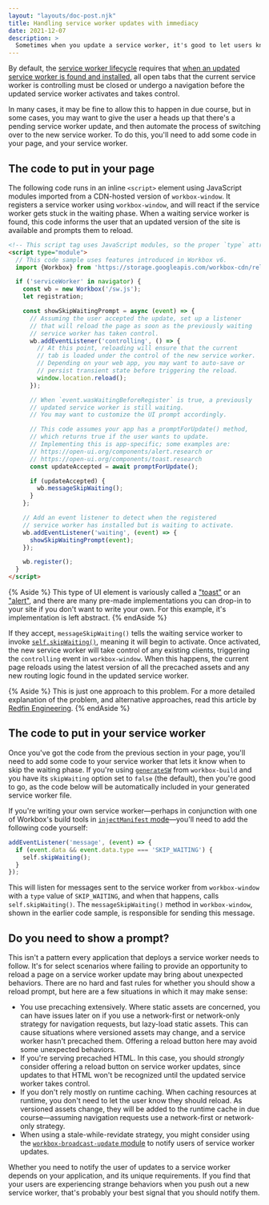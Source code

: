 ```yaml
---
layout: "layouts/doc-post.njk"
title: Handling service worker updates with immediacy
date: 2021-12-07
description: >
  Sometimes when you update a service worker, it's good to let users know. Here, you'll learn how to do just that.
---
```


By default, the [service worker lifecycle](/docs/workbox/service-worker-lifecycle/) requires that [when an updated service worker is found and installed](/docs/workbox/service-worker-lifecycle/#handling-service-worker-updates), all open tabs that the current service worker is controlling must be closed or undergo a navigation before the updated service worker activates and takes control.

In many cases, it may be fine to allow this to happen in due course, but in some cases, you may want to give the user a heads up that there's a pending service worker update, and then automate the process of switching over to the new service worker. To do this, you'll need to add some code in your page, and your service worker.

## The code to put in your page

The following code runs in an inline `<script>` element using JavaScript modules imported from a CDN-hosted version of `workbox-window`. It registers a service worker using `workbox-window`, and will react if the service worker gets stuck in the waiting phase. When a waiting service worker is found, this code informs the user that an updated version of the site is available and prompts them to reload.

```html
<!-- This script tag uses JavaScript modules, so the proper `type` attribute value is required -->
<script type="module">
  // This code sample uses features introduced in Workbox v6.
  import {Workbox} from 'https://storage.googleapis.com/workbox-cdn/releases/6.4.1/workbox-window.prod.mjs';

  if ('serviceWorker' in navigator) {
    const wb = new Workbox('/sw.js');
    let registration;

    const showSkipWaitingPrompt = async (event) => {
      // Assuming the user accepted the update, set up a listener
      // that will reload the page as soon as the previously waiting
      // service worker has taken control.
      wb.addEventListener('controlling', () => {
        // At this point, reloading will ensure that the current
        // tab is loaded under the control of the new service worker.
        // Depending on your web app, you may want to auto-save or
        // persist transient state before triggering the reload.
        window.location.reload();
      });

      // When `event.wasWaitingBeforeRegister` is true, a previously
      // updated service worker is still waiting.
      // You may want to customize the UI prompt accordingly.

      // This code assumes your app has a promptForUpdate() method,
      // which returns true if the user wants to update.
      // Implementing this is app-specific; some examples are:
      // https://open-ui.org/components/alert.research or
      // https://open-ui.org/components/toast.research
      const updateAccepted = await promptForUpdate();

      if (updateAccepted) {
        wb.messageSkipWaiting();
      }
    };

    // Add an event listener to detect when the registered
    // service worker has installed but is waiting to activate.
    wb.addEventListener('waiting', (event) => {
      showSkipWaitingPrompt(event);
    });

    wb.register();
  }
</script>
```

{% Aside %}
This type of UI element is variously called a ["toast"](https://open-ui.org/components/toast.research) or an ["alert"](https://open-ui.org/components/alert.research), and there are many pre-made implementations you can drop-in to your site if you don't want to write your own. For this example, it's implementation is left abstract.
{% endAside %}

If they accept, `messageSkipWaiting()` tells the waiting service worker to invoke [`self.skipWaiting()`](https://developer.mozilla.org/docs/Web/API/ServiceWorkerGlobalScope/skipWaiting), meaning it will begin to activate. Once activated, the new service worker will take control of any existing clients, triggering the `controlling` event in `workbox-window`. When this happens, the current page reloads using the latest version of all the precached assets and any new routing logic found in the updated service worker.

{% Aside %}
This is just one approach to this problem. For a more detailed explanation of the problem, and alternative approaches, read this article by [Redfin Engineering](https://redfin.engineering/how-to-fix-the-refresh-button-when-using-service-workers-a8e27af6df68).
{% endAside %}

## The code to put in your service worker

Once you've got the code from the previous section in your page, you'll need to add some code to your service worker that lets it know when to skip the waiting phase. If you're using [`generateSW`](/docs/workbox/precaching-with-workbox/#precaching-with-generatesw) from `workbox-build` and you have its `skipWaiting` option set to `false` (the default), then you're good to go, as the code below will be automatically included in your generated service worker file.

If you're writing your own service worker&mdash;perhaps in conjunction with one of Workbox's build tools in [`injectManifest` mode](/docs/workbox/precaching-with-workbox/#precaching-with-injectmanifest)&mdash;you'll need to add the following code yourself:

```js
addEventListener('message', (event) => {
  if (event.data && event.data.type === 'SKIP_WAITING') {
    self.skipWaiting();
  }
});
```

This will listen for messages sent to the service worker from `workbox-window` with a `type` value of `SKIP_WAITING`, and when that happens, calls `self.skipWaiting()`. The `messageSkipWaiting()` method in `workbox-window`, shown in the earlier code sample, is responsible for sending this message.

## Do you need to show a prompt?

This isn't a pattern every application that deploys a service worker needs to follow. It's for select scenarios where failing to provide an opportunity to reload a page on a service worker update may bring about unexpected behaviors. There are no hard and fast rules for whether you should show a reload prompt, but here are a few situations in which it may make sense:

- You use precaching extensively. Where static assets are concerned, you can have issues later on if you use a network-first or network-only strategy for navigation requests, but lazy-load static assets. This can cause situations where versioned assets may change, and a service worker hasn't precached them. Offering a reload button here may avoid some unexpected behaviors.
- If you're serving precached HTML. In this case, you should _strongly_ consider offering a reload button on service worker updates, since updates to that HTML won't be recognized until the updated service worker takes control.
- If you don't rely mostly on runtime caching. When caching resources at runtime, you don't need to let the user know they should reload. As versioned assets change, they will be added to the runtime cache in due course&mdash;assuming navigation requests use a network-first or network-only strategy.
- When using a stale-while-revidate strategy, you might consider using the [`workbox-broadcast-update` module](/docs/workbox/modules/workbox-broadcast-update/) to notify users of service worker updates.

Whether you need to notify the user of updates to a service worker depends on your application, and its unique requirements. If you find that your users are experiencing strange behaviors when you push out a new service worker, that's probably your best signal that you should notify them.
